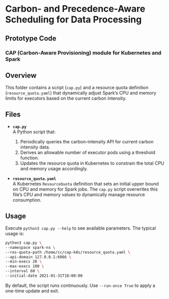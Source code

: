 # Carbon- and Precedence-Aware Scheduling for Data Processing
## Prototype Code 
### CAP (Carbon-Aware Provisioning) module for Kubernetes and Spark

## Overview
This folder contains a script (`cap.py`) and a resource quota definition (`resource_quota.yaml`) that dynamically adjust Spark’s CPU and memory limits for executors based on the current carbon intensity. 

## Files
- **`cap.py`**  
  A Python script that:  
  1. Periodically queries the carbon-intensity API for current carbon intensity data.  
  2. Derives an allowable number of executor pods using a threshold function.  
  3. Updates the resource quota in Kubernetes to constrain the total CPU and memory usage accordingly.

- **`resource_quota.yaml`**  
  A Kubernetes `ResourceQuota` definition that sets an initial upper bound on CPU and memory for Spark jobs. The `cap.py` script overwrites this file’s CPU and memory values to dynamically manage resource consumption.

## Usage
Execute `python3 cap.py --help` to see available parameters.  The typical usage is:

```bash
python3 cap.py \
--namespace spark-ns \
--res-quota-path /home/cc/cap-k8s/resource_quota.yaml \
--api-domain 127.0.0.1:6066 \
--min-execs 20 \
--max-execs 100 \
--interval 60 \
--initial-date 2021-01-31T18:00:00
```

By default, the script runs continuously. Use `--run-once True` to apply a one-time update and exit.